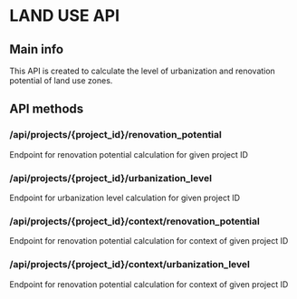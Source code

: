 # LAND USE API

## Main info
This API is created to calculate the level of urbanization and renovation potential of land use zones.

## API methods
### /api/projects/{project_id}/renovation_potential
Endpoint for renovation potential calculation for given project ID
### /api/projects/{project_id}/urbanization_level
Endpoint for urbanization level calculation for given project ID
### /api/projects/{project_id}/context/renovation_potential
Endpoint for renovation potential calculation for context of given project ID
### /api/projects/{project_id}/context/urbanization_level
Endpoint for renovation potential calculation for context of given project ID
